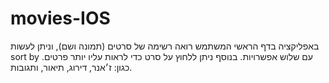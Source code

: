 # movies-IOS
באפליקציה בדף הראשי המשתמש רואה רשימה של סרטים (תמונה ושם), וניתן לעשות sort by עם שלוש אפשרויות. בנוסף ניתן ללחוץ על סרט כדי לראות עליו יותר פרטים. כגון: ז׳אנר, דירוג, תיאור, ותגובות.
